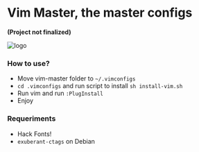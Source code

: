 # Vim Master, the master configs

**(Project not finalized)**

![logo](https://www.unixstickers.com/image/data/stickers/vim/VIM%20mashup.sh.png)

### How to use?

* Move vim-master folder to `~/.vimconfigs`
* `cd .vimconfigs` and run script to install `sh install-vim.sh`    
* Run vim and run `:PlugInstall`
* Enjoy

### Requeriments

* Hack Fonts!
* `exuberant-ctags` on Debian
